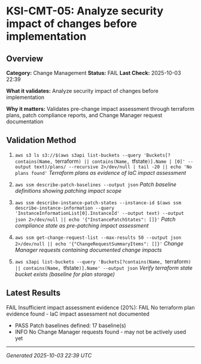 # KSI-CMT-05: Analyze security impact of changes before implementation

## Overview

**Category:** Change Management
**Status:** FAIL
**Last Check:** 2025-10-03 22:39

**What it validates:** Analyze security impact of changes before implementation

**Why it matters:** Validates pre-change impact assessment through terraform plans, patch compliance reports, and Change Manager request documentation

## Validation Method

1. `aws s3 ls s3://$(aws s3api list-buckets --query 'Buckets[?contains(Name, `terraform`) || contains(Name, `tfstate`)].Name | [0]' --output text)/plans/ --recursive 2>/dev/null | tail -20 || echo 'No plans found'`
   *Terraform plans as evidence of IaC impact assessment*

2. `aws ssm describe-patch-baselines --output json`
   *Patch baseline definitions showing patching impact scope*

3. `aws ssm describe-instance-patch-states --instance-id $(aws ssm describe-instance-information --query 'InstanceInformationList[0].InstanceId' --output text) --output json 2>/dev/null || echo '{"InstancePatchStates": []}'`
   *Patch compliance state as pre-patching impact assessment*

4. `aws ssm get-change-request-list --max-results 50 --output json 2>/dev/null || echo '{"ChangeRequestSummaryItems": []}'`
   *Change Manager requests containing documented change impacts*

5. `aws s3api list-buckets --query 'Buckets[?contains(Name, `terraform`) || contains(Name, `tfstate`)].Name' --output json`
   *Verify terraform state bucket exists (baseline for plan storage)*

## Latest Results

FAIL Insufficient impact assessment evidence (20%): FAIL No terraform plan evidence found - IaC impact assessment not documented
- PASS Patch baselines defined: 17 baseline(s)
- INFO No Change Manager requests found - may not be actively used yet

---
*Generated 2025-10-03 22:39 UTC*